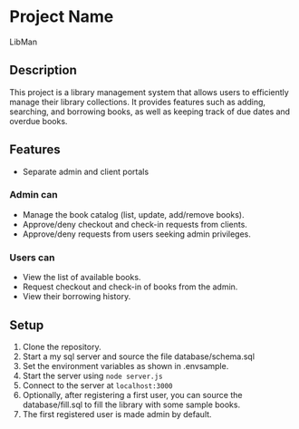 # Project Name

LibMan

## Description

This project is a library management system that allows users to efficiently manage their library collections. It provides features such as adding, searching, and borrowing books, as well as keeping track of due dates and overdue books.

## Features

- Separate admin and client portals
  
### Admin can
- Manage the book catalog (list, update, add/remove books).
- Approve/deny checkout and check-in requests from clients.
- Approve/deny requests from users seeking admin privileges.

### Users can
- View the list of available books.
- Request checkout and check-in of books from the admin.
- View their borrowing history.

## Setup

1. Clone the repository.
2. Start a my sql server and source the file database/schema.sql
3. Set the environment variables as shown in .envsample.
4. Start the server using `node server.js`
5. Connect to the server at `localhost:3000`
6. Optionally, after registering a first user, you can source the database/fill.sql to fill the library with some sample books.
7. The first registered user is made admin by default.